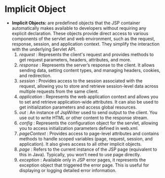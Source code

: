# Implicit Object 
 
* **Implicit Objects:** are predefined objects that the JSP container automatically makes available to developers without requiring any explicit declaration. These objects provide direct access to various components of the servlet and web environment, such as the request, response, session, and application context. They simplify the interaction with the underlying Servlet API.
    1. *request* : Represents the client's request and provides methods to get request parameters, headers, attributes, and more.
    2. *response* : Represents the server’s response to the client. It allows sending data, setting content types, and managing headers, cookies, and redirection.
    3. *session* : Provides access to the session associated with the request, allowing you to store and retrieve session-level data across multiple requests from the same client.
    4. *application* : Represents the web application context and allows you to set and retrieve application-wide attributes. It can also be used to get initialization parameters and access global resources.
    5. *out* : An instance of JspWriter used to send output to the client. You use out to write HTML or other content to the response stream.
    6. *config* : Represents the configuration object for the servlet, allowing you to access initialization parameters defined in web.xml.
    7. *pageContext* : Provides access to page-level attributes and contains methods to handle scoped variables (page, request, session, and application). It also gives access to all other implicit objects.
    8. *page* : Refers to the current instance of the JSP page (equivalent to this in Java). Typically, you won’t need to use page directly.
    9. *exception* : Available only in JSP error pages, it represents the exception object that triggered the error page. This is useful for displaying or logging detailed error information.
